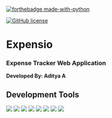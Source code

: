 [![forthebadge made-with-python](http://ForTheBadge.com/images/badges/made-with-python.svg)](https://www.python.org/) 

[![GitHub license](https://img.shields.io/github/license/Naereen/StrapDown.js.svg)](https://github.com/Naereen/StrapDown.js/blob/master/LICENSE)


<h1> Expensio </h1>

<h3> Expense Tracker Web Application </h3>

**Developed By: Aditya A**

<!-- <h2 align = "center"><strong><italic>Development Tools, Languages</italic></strong></h2>  -->


<!-- <p align = "center">
<img src = "https://img.shields.io/badge/python-3670A0?style=for-the-badge&logo=python&logoColor=ffdd54" width=”200" height=”200" /> 

<img src = "https://img.shields.io/badge/postgres-%23316192.svg?style=for-the-badge&logo=postgresql&logoColor=white" width=”200" height=”200" />
<img src = "https://img.shields.io/badge/django-%23092E20.svg?style=for-the-badge&logo=django&logoColor=white"  width=”200" height=”200" />

<img src = "https://img.shields.io/badge/DJANGO-REST-ff1709?style=for-the-badge&logo=django&logoColor=white&color=ff1709&labelColor=gray" width=”200" height=”200"  /> 

<img src = "https://img.shields.io/badge/chart.js-F5788D.svg?style=for-the-badge&logo=chart.js&logoColor=white" width=”200" height=”200"  /> 

<img src = "https://img.shields.io/badge/jquery-%230769AD.svg?style=for-the-badge&logo=jquery&logoColor=white" width=”200" height=”200" /> 

<img src = "https://img.shields.io/badge/html5-%23E34F26.svg?style=for-the-badge&logo=html5&logoColor=white" width=”200" height=”200"  /> 

<img width=”200" height=”200" src = "https://img.shields.io/badge/javascript-%23323330.svg?style=for-the-badge&logo=javascript&logoColor=%23F7DF1E" />

<img width=”200" height=”200" src = "https://img.shields.io/badge/css3-%231572B6.svg?style=for-the-badge&logo=css3&logoColor=white" />
</p> -->


## Development Tools

![](https://img.shields.io/badge/Code-React-informational?style=flat&logo=react&color=61DAFB)
![](https://img.shields.io/badge/Code-Redux-informational?style=flat&logo=Redux&color=764ABC)
![](https://img.shields.io/badge/Code-JavaScript-informational?style=flat&logo=JavaScript&color=F7DF1E)
![](https://img.shields.io/badge/Code-Ruby-informational?style=flat&logo=Ruby&color=CC342D)
![](https://img.shields.io/badge/Code-Ruby_on_Rails-informational?style=flat&logo=Ruby-On-Rails&color=CC0000)
![](https://img.shields.io/badge/Code-HTML5-informational?style=flat&logo=HTML5&color=E34F26)
![](https://img.shields.io/badge/Code-PostgreSQL-informational?style=flat&logo=PostgreSQL&color=336791)
![](https://img.shields.io/badge/Code-SQLite-informational?style=flat&logo=SQLite&color=003B57)

